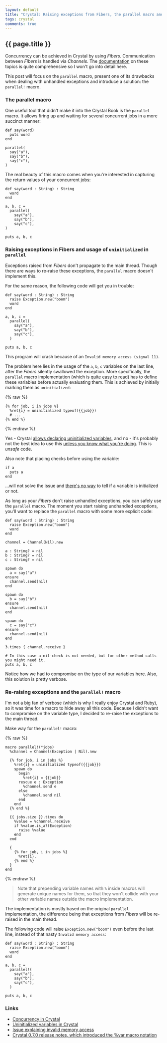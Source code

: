 ```yaml
---
layout: default
title: "Crystal: Raising exceptions from Fibers, the parallel macro and uninitialized"
tags: crystal
comments: true
---
```


## {{ page.title }}

Concurrency can be achieved in Crystal by using *Fibers*. Communication between *Fibers* is handled via *Channels*. The [documentation](https://crystal-lang.org/docs/guides/concurrency.html) on these topics is quite comprehensive so I won't go into detail here.

This post will focus on the `parallel` macro, present one of its drawbacks when dealing with unhandled exceptions and introduce a solution: the `parallel!` macro.

### The parallel macro

One useful tool that didn't make it into the Crystal Book is the `parallel` macro. It allows firing up and waiting for several concurrent jobs in a more succinct manner:

```crystal
def say(word)
  puts word
end

parallel(
  say("a"),
  say("b"),
  say("c"),
)
```

The real beauty of this macro comes when you're interested in capturing the return values of your concurrent jobs:

```crystal
def say(word : String) : String
  word
end

a, b, c =
  parallel(
    say("a"),
    say("b"),
    say("c"),
)

puts a, b, c
```

### Raising exceptions in Fibers and usage of `uninitialized` in `parallel`

Exceptions raised from *Fibers* don't propagate to the main thread. Though there are ways to re-raise these exceptions, the `parallel` macro doesn't implement this.

For the same reason, the following code will get you in trouble:

```crystal
def say(word : String) : String
  raise Exception.new("boom")
  word
end

a, b, c =
  parallel(
    say("a"),
    say("b"),
    say("c"),
  )

puts a, b, c
```

This program will crash because of an `Invalid memory access (signal 11)`.

The problem here lies in the usage of the `a`, `b`, `c` variables on the last line, after the *Fibers* silently swallowed the exception. More specifically, the `parallel` macro implementation (which is [quite easy to read](https://github.com/crystal-lang/crystal/blob/v0.24.1/src/concurrent.cr#L131)) has to define these variables before actually evaluating them. This is achieved by initially marking them as `uninitialized`:

{% raw %}
```crystal
{% for job, i in jobs %}
  %ret{i} = uninitialized typeof({{job}})
  # ...
{% end %}
```
{% endraw %}

Yes - Crystal [allows declaring uninitialized variables](https://crystal-lang.org/docs/syntax_and_semantics/declare_var.html), and no - it's probably not the best idea to use this [unless you know what you're doing](https://github.com/crystal-lang/crystal/issues/4544#issuecomment-307612363). This is *unsafe* code.

Also note that placing checks before using the variable:

```crystal
if a
  puts a
end
```

...will not solve the issue and [there's no way](https://github.com/crystal-lang/crystal/issues/4544#issuecomment-307635912) to tell if a variable is initialized or not.

As long as your *Fibers* don't raise unhandled exceptions, you can safely use the `parallel` macro. The moment you start raising undhandled exceptions, you'll want to replace the `parallel` macro with some more explicit code:

```crystal
def say(word : String) : String
  raise Exception.new("boom")
  word
end

channel = Channel(Nil).new

a : String? = nil
b : String? = nil
c : String? = nil

spawn do
  a = say("a")
ensure
  channel.send(nil)
end

spawn do
  b = say("b")
ensure
  channel.send(nil)
end

spawn do
  c = say("c")
ensure
  channel.send(nil)
end

3.times { channel.receive }

# In this case a nil-check is not needed, but for other method calls you might need it.
puts a, b, c
```

Notice how we had to compromise on the type of our variables here. Also, this solution is pretty verbose.

### Re-raising exceptions and the `parallel!` macro

I'm not a big fan of verbose (which is why I really enjoy Crystal and Ruby), so it was time for a macro to hide away all this code. Because I didn't want to compromise on the variable type, I decided to re-raise the exceptions to the main thread.

Make way for the `parallel!` macro:

{% raw %}
```crystal
macro parallel!(*jobs)
  %channel = Channel(Exception | Nil).new

  {% for job, i in jobs %}
    %ret{i} = uninitialized typeof({{job}})
    spawn do
      begin
        %ret{i} = {{job}}
      rescue e : Exception
        %channel.send e
      else
        %channel.send nil
      end
    end
  {% end %}

  {{ jobs.size }}.times do
    %value = %channel.receive
    if %value.is_a?(Exception)
      raise %value
    end
  end

  {
    {% for job, i in jobs %}
      %ret{i},
    {% end %}
  }
end
```
{% endraw %}

> Note that prepending variable names with `%` inside macros will generate unique names for them, so that they won't collide with your other variable names outside the macro implementation.

The implementation is mostly based on the original `parallel` implementation, the difference being that exceptions from *Fibers* will be re-raised in the main thread.

The following code will raise `Exception.new("boom")` even before the last line, instead of that nasty `Invalid memory access`:

```crystal
def say(word : String) : String
  raise Exception.new("boom")
  word
end

a, b, c =
  parallel!(
    say("a"),
    say("b"),
    say("c"),
  )

puts a, b, c
```

### Links

* [Concurrency in Crystal](https://crystal-lang.org/docs/guides/concurrency.html)
* [Uninitialized variables in Crystal](https://crystal-lang.org/docs/syntax_and_semantics/declare_var.html)
* [Issue explaining invalid memory access](https://github.com/crystal-lang/crystal/issues/4544)
* [Crystal 0.7.0 release notes, which introduced the %var macro notation](https://github.com/crystal-lang/crystal/releases/tag/0.7.0)
